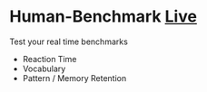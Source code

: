 # Human-Benchmark [Live](https://human-benchmark-k7gnvljb1-vineet-53s-projects.vercel.app/)

Test your real time benchmarks

- Reaction Time
- Vocabulary
- Pattern / Memory Retention
